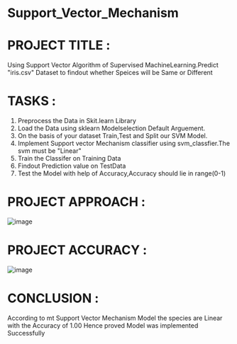 # Support_Vector_Mechanism
# PROJECT TITLE : 
Using Support Vector Algorithm of Supervised MachineLearning.Predict "iris.csv" Dataset to findout whether Speices will be Same or Different
# TASKS :
1) Preprocess the Data in Skit.learn Library
2) Load the Data using sklearn Modelselection Default Arguement.
3) On the basis of your dataset Train,Test and Split our SVM Model.
4) Implement Support vector Mechanism classifier using svm_classfier.The svm must be "Linear"
5) Train the Classifer on Training Data
6) Findout Prediction value on TestData
7) Test the Model with help of Accuracy,Accuracy should lie in range(0-1)
# PROJECT APPROACH :
![image](https://github.com/ganesh9977/Support_Vector_Mechanism/assets/143176335/97b44204-2804-4044-b677-f4d62d550a0b)
# PROJECT ACCURACY :
![image](https://github.com/ganesh9977/Support_Vector_Mechanism/assets/143176335/b3dcba28-57ae-46c1-a8d4-dd38929c8033)
# CONCLUSION :
According to mt Support Vector Mechanism Model the species are Linear with the Accuracy of 1.00 Hence proved Model was implemented Successfully
